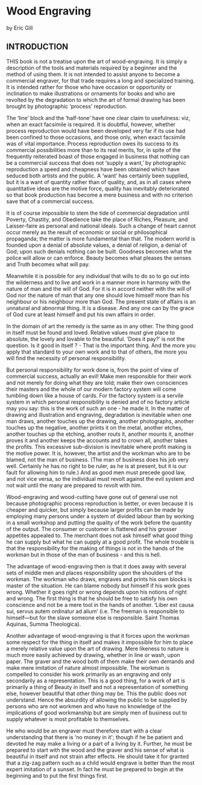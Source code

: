 
# Wood Engraving

by Eric Gill


## INTRODUCTION

THIS book is not a treatise upon the art of wood-engraving. It is simply a description of the tools and materials required by a beginner and the method of using them. It is not intended to assist anyone to become a commercial engraver, for that trade requires a long and specialized training. It is intended rather for those who have occasion or opportunity or inclination to make illustrations or ornaments for books and who are revolted by the degradation to which the art of formal drawing has been brought by photographic ‘process’ reproduction.

The ‘line’ block and the ‘half-tone’ have one clear claim to usefulness: viz, when an exact facsimile is required. It is doubtful, however, whether process reproduction would have been developed very far if its use had been confined to those occasions, and those only, when exact facsimile was of vital importance. Process reproduction owes its success to its commercial possibilities more than to its real merits, for, in spite of the frequently reiterated boast of those engaged in business that nothing can be a commercial success that does not ‘supply a want,’ by photographic reproduction a speed and cheapness have been obtained which have seduced both artists and the public. A ‘want’ has certainly been supplied, but it is a want of quantity rather than of quality, and, as in all cases where quantitative ideas are the motive force, quality has inevitably deteriorated so that book production has become a mere business and with no criterion save that of a commercial success.

It is of course impossible to stem the tide of commercial degradation until Poverty, Chastity, and Obedience take the place of Riches, Pleasure, and Laisser-faire as personal and national ideals. Such a change of heart cannot occur merely as the result of economic or social or philosophical propaganda; the matter is more fundamental than that. The modern world is founded upon a denial of absolute values, a denial of religion, a denial of God; upon such denials nothing can be built. Goodness becomes what the police will allow or can enforce. Beauty becomes what pleases the senses and Truth becomes what will pay.

Meanwhile it is possible for any individual that wills to do so to go out into the wilderness and to live and work in a manner more in harmony with the nature of man and the will of God. For it is in accord neither with the will of God nor the nature of man that any one should love himself more than his neighbour or his neighbour more than God. The present state of affairs is an unnatural and abnormal thing. It is a disease. And any one can by the grace of God cure at least himself and put his own affairs in order.

In the domain of art the remedy is the same as in any other. The thing good in itself must be found and loved. Relative values must give place to absolute, the lovely and lovable to the beautiful. ‘Does it pay?’ is not the question. Is it good in itself ? - That is the important thing. And the more you apply that standard to your own work and to that of others, the more you will find the necessity of personal responsibility.

But personal responsibility for work done is, from the point of view of commercial success, actually an evil! Make men responsible for their work and not merely for doing what they are told; make their own consciences their masters and the whole of our modern factory system will come tumbling down like a house of cards. For the factory system is a servile system in which personal responsibility is denied and of no factory article may you say: this is the work of such an one - he made it. In the matter of drawing and illustration and engraving, degradation is inevitable when one man draws, another touches up the drawing, another photographs, another touches up the negative, another prints it on the metal, another etches, another touches up the etching, another routs it, another mounts it, another proves it and another keeps the accounts and to crown all, another takes the profits. This excessive sub-division is inevitable where profit making is the motive power. It is, however, the artist and the workman who are to be blamed, not the man of business. (The man of business does his job very well. Certainly he has no right to be ruler, as he is at present, but it is our fault for allowing him to rule.) And as good men must precede good law, and not vice versa, so the individual must revolt against the evil system and not wait until the many are prepared to revolt with him.

Wood-engraving and wood-cutting have gone out of general use not because photographic process reproduction is better, or even because it is cheaper and quicker, but simply because larger profits can be made by employing many persons under a system of divided labour than by working in a small workshop and putting the quality of the work before the quantity of the output. The consumer or customer is flattered and his grosser appetites appealed to. The merchant does not ask himself what good thing he can supply but what he can supply at a good profit. The whole trouble is that the responsibility for the making of things is not in the hands of the workman but in those of the man of business - and this is hell.

The advantage of wood-engraving then is that it does away with several sets of middle men and places responsibility upon the shoulders of the workman. The workman who draws, engraves and prints his own blocks is master of the situation. He can blame nobody but himself if his work goes wrong. Whether it goes right or wrong depends upon his notions of right and wrong. The first thing is that he should be free to satisfy his own conscience and not be a mere tool in the hands of another. ‘Liber est causa sui, servus autem ordinatur ad alium’ (i.e. The freeman is responsible to himself—but for the slave someone else is responsible. Saint Thomas Aquinas, Summa Theologica).

Another advantage of wood-engraving is that it forces upon the workman some respect for the thing in itself and makes it impossible for him to place a merely relative value upon the art of drawing. Mere likeness to nature is much more easily achieved by drawing, whether in line or wash, upon paper. The graver and the wood both of them make their own demands and make mere imitation of nature almost impossible. The workman is compelled to consider his work primarily as an engraving and only secondarily as a representation. This is a good thing, for a work of art is primarily a thing of Beauty in itself and not a representation of something else, however beautiful that other thing may be. This the public does not understand. Hence the absurdity of allowing the public to be supplied by persons who are not workmen and who have no knowledge of the implications of good workmanship but are simply men of business out to supply whatever is most profitable to themselves.

He who would be an engraver must therefore start with a clear understanding that there is ‘no money in it'; though if he be patient and devoted he may make a living or a part of a living by it. Further, he must be prepared to start with the wood and the graver and his sense of what is beautiful in itself and not strain after effects. He should take it for granted that a zig-zag pattern such as a child would engrave is better than the most expert imitation of a sunset. In fact he must be prepared to begin at the beginning and to put the first things first.